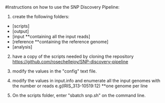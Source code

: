 #Instructions on how to use the SNP Discovery Pipeline:

1.	create the following folders:
- [scripts]
- [output]
- [input **containing all the input reads]
- [reference **containing the reference genome]
- [analysis]

2. 	have a copy of the scripts needed by cloning the repository
	https://github.com/rosechellejoy/SNP-discovery-pipeline	

3.	modify the values in the "config" text file.

4. 	modify the values in input.info and enumerate all the input genomes with the number or reads e.g(IRIS_313-10519:12) **one genome per line

5.  On the scripts folder, enter "sbatch snp.sh" on the command line.
